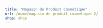 ```yaml
---
title: "Magasin de Produit Cosmétique"
url: /oume/magasin-de-produit-cosmetique-2/
shop: shop
---
```

